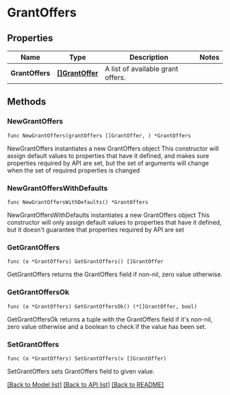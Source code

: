 # GrantOffers

## Properties

Name | Type | Description | Notes
------------ | ------------- | ------------- | -------------
**GrantOffers** | [**[]GrantOffer**](GrantOffer.md) | A list of available grant offers. | 

## Methods

### NewGrantOffers

`func NewGrantOffers(grantOffers []GrantOffer, ) *GrantOffers`

NewGrantOffers instantiates a new GrantOffers object
This constructor will assign default values to properties that have it defined,
and makes sure properties required by API are set, but the set of arguments
will change when the set of required properties is changed

### NewGrantOffersWithDefaults

`func NewGrantOffersWithDefaults() *GrantOffers`

NewGrantOffersWithDefaults instantiates a new GrantOffers object
This constructor will only assign default values to properties that have it defined,
but it doesn't guarantee that properties required by API are set

### GetGrantOffers

`func (o *GrantOffers) GetGrantOffers() []GrantOffer`

GetGrantOffers returns the GrantOffers field if non-nil, zero value otherwise.

### GetGrantOffersOk

`func (o *GrantOffers) GetGrantOffersOk() (*[]GrantOffer, bool)`

GetGrantOffersOk returns a tuple with the GrantOffers field if it's non-nil, zero value otherwise
and a boolean to check if the value has been set.

### SetGrantOffers

`func (o *GrantOffers) SetGrantOffers(v []GrantOffer)`

SetGrantOffers sets GrantOffers field to given value.



[[Back to Model list]](../README.md#documentation-for-models) [[Back to API list]](../README.md#documentation-for-api-endpoints) [[Back to README]](../README.md)


